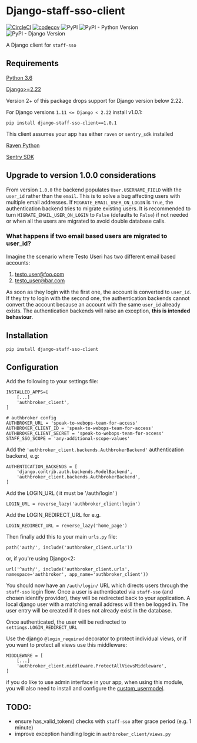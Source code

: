 # Django-staff-sso-client

[![CircleCI](https://circleci.com/gh/uktrade/django-staff-sso-client/tree/master.svg?style=svg)](https://circleci.com/gh/uktrade/django-staff-sso-client/tree/master)
[![codecov](https://codecov.io/gh/uktrade/django-staff-sso-client/branch/master/graph/badge.svg)](https://codecov.io/gh/uktrade/django-staff-sso-client)
![PyPI](https://img.shields.io/pypi/v/django-staff-sso-client.svg)
![PyPI - Python Version](https://img.shields.io/pypi/pyversions/django-staff-sso-client.svg)
![PyPI - Django Version](https://img.shields.io/pypi/djversions/django-staff-sso-client.svg)


A Django client for `staff-sso`


## Requirements

[Python 3.6](https://www.python.org/downloads/release/python-368/)

[Django>=2.22](https://www.djangoproject.com/)

Version 2+ of this package drops support for Django version below 2.22.

For Django versions `1.11 <= Django < 2.22` install v1.0.1:

`pip install django-staff-sso-client==1.0.1`

This client assumes your app  has either `raven` or `sentry_sdk` installed

[Raven Python](https://github.com/getsentry/raven-python)

[Sentry SDK](https://github.com/getsentry/sentry-python)


## Upgrade to version 1.0.0 considerations

From version `1.0.0` the backend populates `User.USERNAME_FIELD` with the `user_id` rather than the `email`. This is
to solve a bug affecting users with multiple email addresses.
If `MIGRATE_EMAIL_USER_ON_LOGIN` is `True`, the authentication backend tries to migrate existing users.
It is recommended to turn `MIGRATE_EMAIL_USER_ON_LOGIN` to `False` (defaults to `False`) if not needed or when all the users are migrated to avoid 
double database calls.

### What happens if two email based users are migrated to user_id?
Imagine the scenario where Testo Useri has two different email based accounts:

1) testo.user@foo.com
2) testo_user@bar.com

As soon as they login with the first one, the account is converted to `user_id`.
If they try to login with the second one, the authentication backends cannot convert the account because an account with the
same `user_id` already exists.
The authentication backends will raise an exception, **this is intended behaviour**.
 

## Installation

`pip install django-staff-sso-client`

## Configuration

Add the following to your settings file:

```
INSTALLED_APPS=[
    [...]
    'authbroker_client',
]
```

```
# authbroker config
AUTHBROKER_URL = 'speak-to-webops-team-for-access'
AUTHBROKER_CLIENT_ID = 'speak-to-webops-team-for-access'
AUTHBROKER_CLIENT_SECRET = 'speak-to-webops-team-for-access'
STAFF_SSO_SCOPE = 'any-additional-scope-values'
```

Add the `'authbroker_client.backends.AuthbrokerBackend'` authentication backend, e.g:

```
AUTHENTICATION_BACKENDS = [
    'django.contrib.auth.backends.ModelBackend',
    'authbroker_client.backends.AuthbrokerBackend',
]
```

Add the LOGIN_URL ( it must be '/auth/login' )

```
LOGIN_URL = reverse_lazy('authbroker_client:login')
```

Add the LOGIN_REDIRECT_URL for e.g.
```
LOGIN_REDIRECT_URL = reverse_lazy('home_page')
```

Then finally add this to your main `urls.py` file:

`path('auth/', include('authbroker_client.urls'))`

or, if you're using Django<2:

`url('^auth/', include('authbroker_client.urls', namespace='authbroker', app_name='authbroker_client'))`


You should now have an `/auth/login/` URL which directs users through the `staff-sso` login flow. Once a user is
authenticated via `staff-sso` (and chosen identify provider), they will be redirected back to your application.
A local django user with a matching email address will then be logged in. The user entry will be created if it does
not already exist in the database.

Once authenticated, the user will be redirected to `settings.LOGIN_REDIRECT_URL`

Use the django `@login_required` decorator to protect individual views, or if you want to protect all views use this middleware:

```
MIDDLEWARE = [
    [...]
    'authbroker_client.middleware.ProtectAllViewsMiddleware',
]
```

if you do like to use admin interface  in your app, when using this module, you will also need to install and configure the [custom_usermodel](https://github.com/uktrade/django-staff-sso-usermodel).

## TODO:

* ensure has_valid_token() checks with `staff-sso` after grace period (e.g. 1 minute)
* improve exception handling logic in `authbroker_client/views.py`
